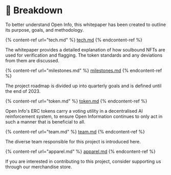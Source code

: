 # 📑 Breakdown

To better understand Open Info, this whitepaper has been created to outline its purpose, goals, and methodology. &#x20;

{% content-ref url="tech.md" %}
[tech.md](tech.md)
{% endcontent-ref %}

The whitepaper provides a detailed explanation of how soulbound <mark style="color:blue;"></mark> NFTs are used for verification <mark style="color:green;"></mark> and flagging. The token standards and any deviations from them are discussed.

{% content-ref url="milestones.md" %}
[milestones.md](milestones.md)
{% endcontent-ref %}

The project roadmap is divided up into quarterly goals and is defined until the end of 2023.

{% content-ref url="token.md" %}
[token.md](token.md)
{% endcontent-ref %}

Open Info's ERC tokens carry a voting utility in a decentralised AI reinforcement system, to ensure Open Information continues to only act in such a manner that is beneficial to all.

{% content-ref url="team.md" %}
[team.md](team.md)
{% endcontent-ref %}

The diverse team responsible for this project is introduced here.

{% content-ref url="apparel.md" %}
[apparel.md](apparel.md)
{% endcontent-ref %}

If you are interested in contributing to this project, consider supporting us through our merchandise store.
